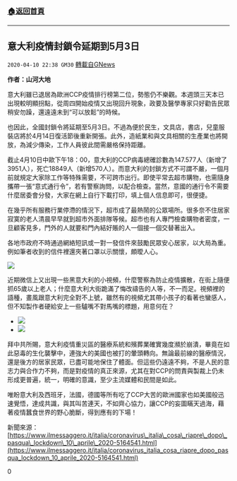 ###  [:house:返回首頁](https://github.com/ourhimalayas/txt)
---

## 意大利疫情封鎖令延期到5月3日
`2020-04-10 22:38 GM30` [轉載自GNews](https://gnews.org/zh-hant/168976/)

**作者：山河大地**

意大利雖已退居為歐洲CCP疫情排行榜第二位，勢態仍不樂觀。本週頭三天本已出現較明顯拐點，從周四開始疫情又出現回升現象，政要及醫學專家只好勸告民眾稍安勿躁，還遠遠未到“可以放鬆”的時候。

也因此，全國封鎖令將延期至5月3日。不過為便於民生，文具店，書店，兒童服裝店將於4月14日復活節後重新開張。此外，造紙業和與文具相關的生產業也將開放，為減少傳染，工作人員彼此間需嚴格保持距離。

截止4月10日中歐下午18：00，意大利的CCP病毒總確診數為147.577人（新增了3951人），死亡18849人（新增570人）。而意大利的封鎖方式不可謂不嚴，一個月前就規定大家除工作等特殊需要，不可跨市出行。即使平常去超市購物，也需隨身攜帶一張“意式通行令”，若有警察詢問，以配合檢查。當然，意國的通行令不需要什麼居委會分發，大家在網上自行下載打印，填上個人信息即可，很便捷。

在幾乎所有服務行業停滯的情況下，超市成了最熱鬧的公眾場所。很多奈不住居家寂寞的老人清晨早早就到超市外面排隊等候。超市也有人專門檢查購物者密度，一旦顧客見多，門外的人就要和門內結好賬的人一個接一個交替著出入。

各地市政府不時通過網絡短訊或一對一發信件來鼓勵民眾安心居家，以大局為重。例如筆者收到的信件裡還夾著口罩以示關懷，頗曖人心。

![](https://s3.amazonaws.com/gnews-media-offload/wp-content/uploads/2020/04/10222709/IMG_3104-1.jpg)

近期微信上又出現一些黑意大利的小視頻，什麼警察為防止疫情擴散，在街上隨便抓65歲以上老人；什麼意大利大街跪滿了悔改禱告的人等，不一而足。視頻裡的語種，畫風跟意大利完全對不上號，雖然有的視頻尤其帶小孩子的看著也蠻感人，但不知製作者硬給安上一些驢嘴不對馬嘴的標題，用意何在？

- ![](https://s3.amazonaws.com/gnews-media-offload/wp-content/uploads/2020/04/10222903/IMG_3125-1.jpg)
- ![](https://s3.amazonaws.com/gnews-media-offload/wp-content/uploads/2020/04/10222914/IMG_3125.jpg)


拜中共所賜，意大利疫情重災區的醫療系統和殯葬業確實幾度瀕於崩潰，畢竟在如此惡毒的生化襲擊中，連強大的美國也被打的暈頭轉向。無論最前線的醫療情況，還是後方的居家民眾，已盡可能地保住了體面。但這些仍遠遠不夠，不是人民的意志力與合作力不夠，而是對疫情的真正來源，尤其在對CCP的問責與製裁上仍未形成更普遍，統一，明確的意識，至少主流媒體和民間是如此。

唯盼意大利及西班牙，法國，德國等所有吃了CCP大苦的歐洲國家也如美國般迅速覺悟，達成共識，與其叫苦連天，不如齊心協力，讓CCP的妄圖瞞天過海，藉著疫情蠶食世界的野心脆斷，得到應有的下場！

新聞來源：[https://www.ilmessaggero.it/italia/coronavirus\_italia\_cosa\_riapre\_dopo\_pasqua\_lockdown\_10\_aprile\_2020-5164541.html](https://www.ilmessaggero.it/italia/coronavirus_italia_cosa_riapre_dopo_pasqua_lockdown_10_aprile_2020-5164541.html)

0
